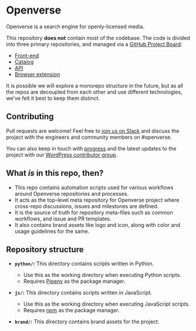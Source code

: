 # Openverse

Openverse is a search engine for openly-licensed media.

This repository **does not** contain most of the codebase. The code is divided into three primary repositories, and managed via a [GitHub Project Board](https://github.com/orgs/WordPress/projects/3):

- [Front-end](https://github.com/wordpress/openverse-frontend)
- [Catalog](https://github.com/wordpress/openverse-catalog)
- [API](https://github.com/wordpress/openverse-api)
- [Browser extension](https://github.com/wordpress/openverse-browser-extension)

It is possible we will explore a monorepo structure in the future, but as all the repos are decoupled from each other and use different technologies, we've felt it best to keep them distinct.

## Contributing

Pull requests are welcome! Feel free to
[join us on Slack](https://make.wordpress.org/chat/) and discuss the project
with the engineers and community members on #openverse.

You can also keep in touch with [progress](https://github.com/orgs/WordPress/projects/3) and the latest updates to the project with our [WordPress contributor group](https://make.wordpress.org/openverse/).

## What *is* in this repo, then?

- This repo contains automation scripts used for various workflows around
  Openverse repositories and processes.
- It acts as the top-level meta repository for Openverse project where
  cross-repo discussions, issues and milestones are defined.
- It is the source of truth for repository meta-files such as common workflows,
  and issue and PR templates.
- It also contains brand assets like logo and icon, along with color and usage
  guidelines for the same.

## Repository structure

- **`python/`:** This directory contains scripts written in Python.
  - Use this as the working directory when executing Python scripts.
  - Requires [Pipenv](https://pipenv.pypa.io) as the package manager.

- **`js/`:** This directory contains scripts written in JavaScript.
  - Use this as the working directory when executing JavaScript scripts.
  - Requires [npm](https://www.npmjs.com) as the package manager.

- **`brand/`:** This directory contains brand assets for the project.
